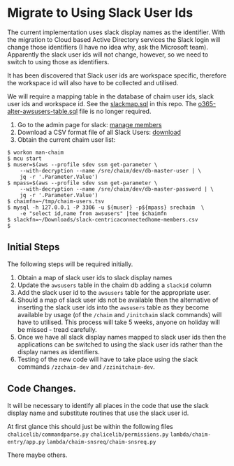# Migrate to Using Slack User Ids
The current implementation uses slack display names as the identifier. With
the migration to Cloud based Active Directory services the Slack login will
change those identifiers (I have no idea why, ask the Microsoft team).
Apparently the slack user ids will not change, however, so we need to
switch to using those as identifiers.

It has been discovered that Slack user ids are workspace specific,
therefore the workspace id will also have to be collected and utilised.

We will require a mapping table in the database of chaim user ids, slack
user ids and workspace id.  See the [slackmap.sql](slackmap.sql) in this
repo. The [o365-alter-awsusers-table.sql](o365-alter-awsusers-table.sql)
file is no longer required.

1. Go to the admin page for slack: [manage
   members](img/slack-manage-members.png "manage members")
2. Download a CSV format file of all Slack Users:
   [download](img/slack-download-users.png "download user list")
3. Obtain the current chaim user list:
```
$ workon man-chaim
$ mcu start
$ muser=$(aws --profile sdev ssm get-parameter \
    --with-decryption --name /sre/chaim/dev/db-master-user | \
    jq -r '.Parameter.Value')
$ mpass=$(aws --profile sdev ssm get-parameter \
    --with-decryption --name /sre/chaim/dev/db-master-password | \
    jq -r '.Parameter.Value')
$ chaimfn=~/tmp/chaim-users.tsv
$ mysql -h 127.0.0.1 -P 3306 -u ${muser} -p${mpass} srechaim  \
    -e "select id,name from awsusers" |tee $chaimfn
$ slackfn=~/Downloads/slack-centricaconnectedhome-members.csv
$

```

## Initial Steps
The following steps will be required initially.
1. Obtain a map of slack user ids to slack display names
2. Update the `awsusers` table in the chaim db adding a `slackid` column
3. Add the slack user id to the `awsusers` table for the appropriate user.
4. Should a map of slack user ids not be available then the alternative of
   inserting the slack user ids into the `awsusers` table as they become
   available by usage (of the `/chaim` and `/initchaim` slack commands) will
   have to utilised.  This process will take 5 weeks, anyone on holiday
   will be missed - tread carefully.
5. Once we have all slack display names mapped to slack user ids then the
   applications can be switched to using the slack user ids rather than the
   display names as identifiers.
6. Testing of the new code will have to take place using the slack commands
   `/zzchaim-dev` and `/zzinitchaim-dev`.


## Code Changes.
It will be necessary to identify all places in the code that use the slack
display name and substitute routines that use the slack user id.

At first glance this should just be within the following files
`chalicelib/commandparse.py`
`chalicelib/permissions.py`
`lambda/chaim-entry/app.py`
`lambda/chaim-snsreq/chaim-snsreq.py`

There maybe others.

[modeline]: # ( vim: set ft=markdown tw=74 fenc=utf-8 spell spl=en_gb mousemodel=popup: )
